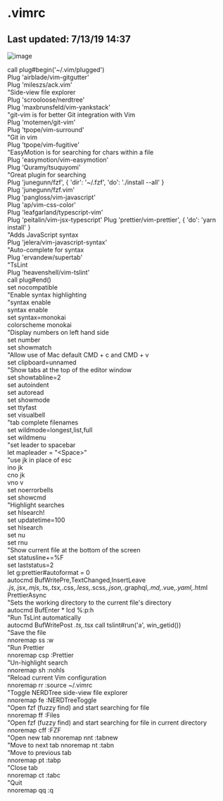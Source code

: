 # .vimrc

## Last updated: 7/13/19 14:37

![image](https://drive.google.com/uc?export=view&id=1qXVkMf7LPH2b1WnUdq2gLkXo37X7aHc2)

call plug#begin('~/.vim/plugged')  
Plug 'airblade/vim-gitgutter'  
Plug 'mileszs/ack.vim'  
"Side-view file explorer   
Plug 'scrooloose/nerdtree'  
Plug 'maxbrunsfeld/vim-yankstack'  
"git-vim is for better Git integration with Vim  
Plug 'motemen/git-vim'  
Plug 'tpope/vim-surround'  
"Git in vim  
Plug 'tpope/vim-fugitive'  
"EasyMotion is for searching for chars within a file  
Plug 'easymotion/vim-easymotion'  
Plug 'Quramy/tsuquyomi'  
"Great plugin for searching  
Plug 'junegunn/fzf', { 'dir': '~/.fzf', 'do': './install --all' }  
Plug 'junegunn/fzf.vim'  
Plug 'pangloss/vim-javascript'  
Plug 'ap/vim-css-color'  
Plug 'leafgarland/typescript-vim'  
Plug 'peitalin/vim-jsx-typescript'
Plug 'prettier/vim-prettier', { 'do': 'yarn install' }  
"Adds JavaScript syntax  
Plug 'jelera/vim-javascript-syntax'  
"Auto-complete for syntax  
Plug 'ervandew/supertab'  
"TsLint  
Plug 'heavenshell/vim-tslint'  
call plug#end()  
set nocompatible  
"Enable syntax highlighting  
"syntax enable  
syntax enable  
set syntax=monokai  
colorscheme monokai  
"Display numbers on left hand side  
set number  
set showmatch  
"Allow use of Mac default CMD + c and CMD + v  
set clipboard=unnamed  
"Show tabs at the top of the editor window  
set showtabline=2  
set autoindent  
set autoread  
set showmode  
set ttyfast  
set visualbell  
"tab complete filenames  
set wildmode=longest,list,full  
set wildmenu  
"set leader to spacebar  
let mapleader = "\<Space>"  
"use jk in place of esc  
ino jk <esc>  
cno jk <c-c>  
vno v <esc>  
set noerrorbells  
set showcmd  
"Highlight searches  
set hlsearch!  
set updatetime=100  
set hlsearch  
set nu  
set rnu  
"Show current file at the bottom of the screen  
set statusline+=%F  
set laststatus=2  
let g:prettier#autoformat = 0  
autocmd BufWritePre,TextChanged,InsertLeave *.js,*.jsx,*.mjs,*.ts,*.tsx,*.css,*.less,*.scss,*.json,*.graphql,*.md,*.vue,*.yaml,*.html PrettierAsync  
"Sets the working directory to the current file's directory  
autocmd BufEnter * lcd %:p:h  
"Run TsLint automatically  
autocmd BufWritePost *.ts,*.tsx call tslint#run('a', win_getid())  
"Save the file  
nnoremap ss :w<ENTER>   
"Run Prettier  
nnoremap csp :Prettier<ENTER>   
"Un-highlight search  
nnoremap sh :nohls<ENTER>  
"Reload current Vim configuration  
nnoremap rr :source ~/.vimrc<ENTER>   
"Toggle NERDTree side-view file explorer  
nnoremap fe :NERDTreeToggle<ENTER>  
"Open fzf (fuzzy find) and start searching for file  
nnoremap ff :Files<ENTER>  
"Open fzf (fuzzy find) and start searching for file in current directory 
nnoremap cff :FZF<ENTER>  
"Open new tab 
nnoremap nnt :tabnew   
"Move to next tab 
nnoremap nt :tabn<ENTER>  
"Move to previous tab  
nnoremap pt :tabp<ENTER>  
"Close tab  
nnoremap ct :tabc<ENTER>  
"Quit  
nnoremap qq :q<ENTER>  
